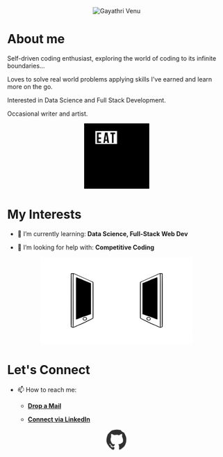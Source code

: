 

<div align="center">
<img src="https://www.canva.com/design/DAEGuMqTdDs/KeCFYeAB4YBHLzOtQPGs8g/view?utm_content=DAEGuMqTdDs&utm_campaign=designshare&utm_medium=link&utm_source=publishsharelink" alt="Gayathri Venu"/>
</div>


# About me

Self-driven coding enthusiast, exploring the world of coding to its infinite boundaries...

Loves to solve real world problems applying skills I've earned and learn more on the go.

Interested in Data Science and Full Stack Development. 

Occasional writer and artist.


<div align="center">
<img src="https://github.com/gayathri-venu/gayathri-venu/blob/master/giphy.webp" alt="Code" width="150" height="150" />
</div>


# My Interests

- 🌱 I’m currently learning: **Data Science, Full-Stack Web Dev**

- 🤔 I’m looking for help with: **Competitive Coding**


<div align="center">
<img src="https://github.com/gayathri-venu/gayathri-venu/blob/master/connected.gif" alt="Connect" width="350" height="200" />
</div>


# Let's Connect

- 📫 How to reach me: 
   
   * [**Drop a Mail**](mailto:gayathrivenu2000@gmail.com)

   * [**Connect via LinkedIn**](https://www.linkedin.com/in/gayathri-venu-67b55b183/)




<div align="center">
<img src="https://github.com/gayathri-venu/gayathri-venu/blob/master/octo.gif" alt="Octo" width="50" height="50" />
</div>





